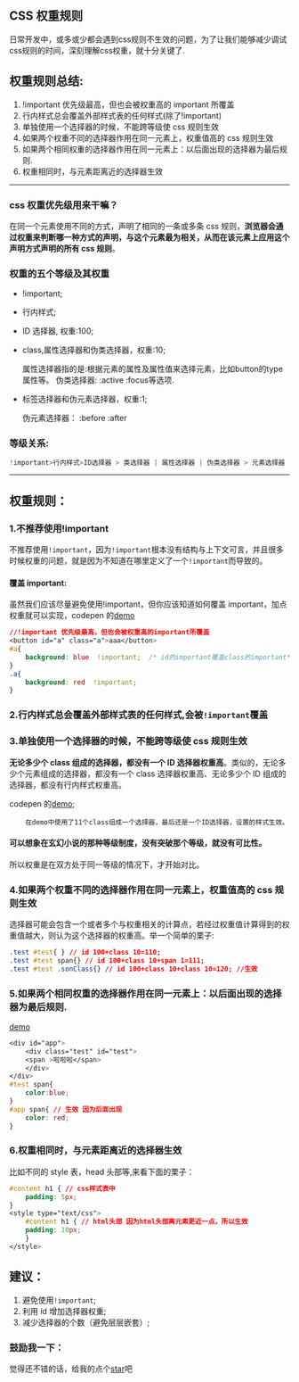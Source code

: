 ## CSS 权重规则

日常开发中，或多或少都会遇到css规则不生效的问题，为了让我们能够减少调试css规则的时间，深刻理解css权重，就十分关键了.

## 权重规则总结:

1. !important 优先级最高，但也会被权重高的 important 所覆盖
2. 行内样式总会覆盖外部样式表的任何样式(除了!important)
3. 单独使用一个选择器的时候，不能跨等级使 css 规则生效
4. 如果两个权重不同的选择器作用在同一元素上，权重值高的 css 规则生效
5. 如果两个相同权重的选择器作用在同一元素上：以后面出现的选择器为最后规则.
6. 权重相同时，与元素距离近的选择器生效

---

### css 权重优先级用来干嘛？

在同一个元素使用不同的方式，声明了相同的一条或多条 css 规则，**浏览器会通过权重来判断哪一种方式的声明，与这个元素最为相关，从而在该元素上应用这个声明方式声明的所有 css 规则**。

### 权重的五个等级及其权重

- !important;
- 行内样式;
- ID 选择器, 权重:100;
- class,属性选择器和伪类选择器，权重:10;

    属性选择器指的是:根据元素的属性及属性值来选择元素，比如button的type属性等。
    伪类选择器: :active :focus等选项.

- 标签选择器和伪元素选择器，权重:1;

    伪元素选择器： :before :after

### 等级关系:

```js
!important>行内样式>ID选择器 > 类选择器 | 属性选择器 | 伪类选择器 > 元素选择器
```
---

## 权重规则：

### 1.不推荐使用!important

不推荐使用`!important`，因为`!important`根本没有结构与上下文可言，并且很多时候权重的问题，就是因为不知道在哪里定义了一个`!important`而导致的。

#### 覆盖 important:

虽然我们应该尽量避免使用!important，但你应该知道如何覆盖 important，加点权重就可以实现，codepen 的[demo](https://codepen.io/OBKoro1/pen/ZoVxgQ)

```css
//!important 优先级最高，但也会被权重高的important所覆盖
<button id="a" class="a">aaa</button>
#a{
    background: blue  !important;  /* id的important覆盖class的important*/
}
.a{
    background: red  !important;
}
```

### 2.行内样式总会覆盖外部样式表的任何样式,会被`!important`覆盖

### 3.单独使用一个选择器的时候，不能跨等级使 css 规则生效

**无论多少个 class 组成的选择器，都没有一个 ID 选择器权重高**。类似的，无论多少个元素组成的选择器，都没有一个 class 选择器权重高、无论多少个 ID 组成的选择器，都没有行内样式权重高。

codepen 的[demo](https://codepen.io/OBKoro1/pen/ZoVxgQ);

        在demo中使用了11个class组成一个选择器，最后还是一个ID选择器，设置的样式生效。

#### 可以想象在玄幻小说的那种等级制度，没有突破那个等级，就没有可比性。

所以权重是在双方处于同一等级的情况下，才开始对比。

### 4.如果两个权重不同的选择器作用在同一元素上，权重值高的 css 规则生效

选择器可能会包含一个或者多个与权重相关的计算点，若经过权重值计算得到的权重值越大，则认为这个选择器的权重高。举一个简单的栗子:

```css
.test #test{ } // id 100+class 10=110;
.test #test span{} // id 100+class 10+span 1=111;
.test #test .sonClass{} // id 100+class 10+class 10=120; //生效
```
### 5.如果两个相同权重的选择器作用在同一元素上：以后面出现的选择器为最后规则.

[demo](https://codepen.io/OBKoro1/pen/jxXKez)

```css
<div id="app">
    <div class="test" id="test">
    <span >啦啦啦</span>
    </div>
</div>
#test span{
    color:blue;
}
#app span{ // 生效 因为后面出现
    color: red;
}
```

### 6.权重相同时，与元素距离近的选择器生效

比如不同的 style 表，head 头部等,来看下面的栗子：

```css
#content h1 { // css样式表中
    padding: 5px;
}
<style type="text/css">
    #content h1 { // html头部 因为html头部离元素更近一点，所以生效
    padding: 10px;
    }
</style>
```

## 建议：

1. 避免使用`!important`;
2. 利用 id 增加选择器权重;
3. 减少选择器的个数（避免层层嵌套）;

### 鼓励我一下：

觉得还不错的话，给我的点个[star](https://github.com/OBKoro1/Brush_algorithm)吧
